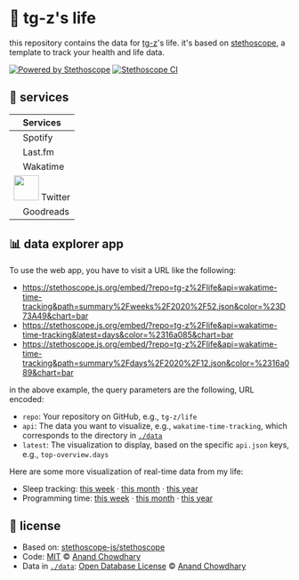 # 🧬 tg-z's life

this repository contains the data for [tg-z](https://pond.computer)'s life. it's based on [stethoscope](https://github.com/stethoscope-js/stethoscope), a template to track your health and life data.

[![Powered by Stethoscope](https://stethoscope.js.org/branding/badge-small.svg)](https://stethoscope.js.org)
[![Stethoscope CI](https://github.com/tg-z/life/workflows/Stethoscope%20CI/badge.svg)](https://github.com/tg-z/life/actions?query=workflow%3A%22Stethoscope+CI%22)


## 🌟 services

<!-- prettier-ignore-start -->
| Services |
| ------- |
| <img alt="" src="https://cdn.worldvectorlogo.com/logos/spotify-2.svg" width="12"> Spotify |
| <img alt="" src="https://cdn2.iconfinder.com/data/icons/social-icon-3/512/social_style_3_lastfm-512.png" width="12"> Last.fm |
| <img alt="" src="https://cdn.worldvectorlogo.com/logos/wakatime.svg" width="12"> Wakatime                                    |
| <img alt="" src="https://stethoscope.js.org/branding/integrations/twitter.png" width="45"> Twitter                           |
| <img alt="" src="https://images.weserv.nl/?url=https://icon-library.com/images/goodreads-icon/goodreads-icon-14.jpg&w=64&h=64&fit=cover&mask=circle" width="12"> Goodreads |
<!-- prettier-ignore-end -->

## 📊 data explorer app

To use the web app, you have to visit a URL like the following:

- https://stethoscope.js.org/embed/?repo=tg-z%2Flife&api=wakatime-time-tracking&path=summary%2Fweeks%2F2020%2F52.json&color=%23D73A49&chart=bar
- https://stethoscope.js.org/embed/?repo=tg-z%2Flife&api=wakatime-time-tracking&latest=days&color=%2316a085&chart=bar
- https://stethoscope.js.org/embed/?repo=tg-z%2Flife&api=wakatime-time-tracking&path=summary%2Fdays%2F2020%2F12.json&color=%2316a089&chart=bar

in the above example, the query parameters are the following, URL encoded:

- `repo`: Your repository on GitHub, e.g., `tg-z/life`
- `api`: The data you want to visualize, e.g., `wakatime-time-tracking`, which corresponds to the directory in [`./data`](./data)
- `latest`: The visualization to display, based on the specific `api.json` keys, e.g., `top-overview.days`

Here are some more visualization of real-time data from my life:

- Sleep tracking: [this week](https://stethoscope.js.org/embed/?repo=AnandChowdhary%2Flife&api=oura-sleep&latest=total.weeks) · [this month](https://stethoscope.js.org/embed/?repo=AnandChowdhary%2Flife&api=oura-sleep&latest=total.days) · [this year](https://stethoscope.js.org/embed/?repo=AnandChowdhary%2Flife&api=oura-sleep&latest=total.months)
- Programming time: [this week](https://stethoscope.js.org/embed/?repo=AnandChowdhary%2Flife&api=wakatime-time-tracking&latest=weeks) · [this month](https://stethoscope.js.org/embed/?repo=AnandChowdhary%2Flife&api=wakatime-time-tracking&latest=days) · [this year](https://stethoscope.js.org/embed/?repo=AnandChowdhary%2Flife&api=wakatime-time-tracking&latest=months)

## 📄 license

- Based on: [stethoscope-js/stethoscope](https://github.com/stethoscope-js/stethoscope)
- Code: [MIT](./LICENSE) © [Anand Chowdhary](https://anandchowdhary.com)
- Data in [`./data`](./data): [Open Database License](https://opendatacommons.org/licenses/odbl/1-0/) © [Anand Chowdhary](https://anandchowdhary.com)
